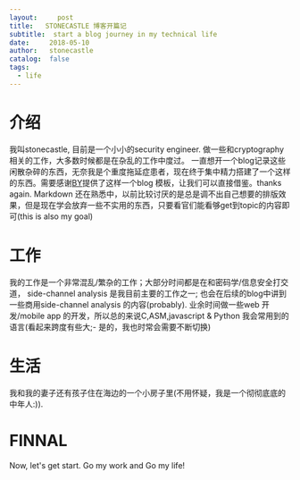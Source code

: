 ```yaml
---
layout:     post
title:   STONECASTLE 博客开篇记
subtitle:  start a blog journey in my technical life
date:     2018-05-10
author:   stonecastle
catalog:  false
tags:
  - life
---
```

# 介绍
 我叫stonecastle, 目前是一个小小的security engineer. 做一些和cryptography 相关的工作，大多数时候都是在杂乱的工作中度过。 一直想开一个blog记录这些闲散杂碎的东西，无奈我是个重度拖延症患者，现在终于集中精力搭建了一个这样的东西。需要感谢[BY](http://qiubaiying.top/)提供了这样一个blog 模板，让我们可以直接借鉴。thanks again. Markdown 还在熟悉中，以前比较讨厌的是总是调不出自己想要的排版效果，但是现在学会放弃一些不实用的东西，只要看官们能看够get到topic的内容即可(this is also my goal)

# 工作
 我的工作是一个非常混乱/繁杂的工作；大部分时间都是在和密码学/信息安全打交道， side-channel analysis 是我目前主要的工作之一; 也会在后续的blog中讲到一些商用side-channel analysis 的内容(probably). 业余时间做一些web 开发/mobile app 的开发，所以总的来说C,ASM,javascript & Python 我会常用到的语言(看起来跨度有些大;- 是的，我也时常会需要不断切换)

# 生活
 我和我的妻子还有孩子住在海边的一个小房子里(不用怀疑，我是一个彻彻底底的中年人:)).

# FINNAL
 Now, let's get start. Go my work and Go my life!

